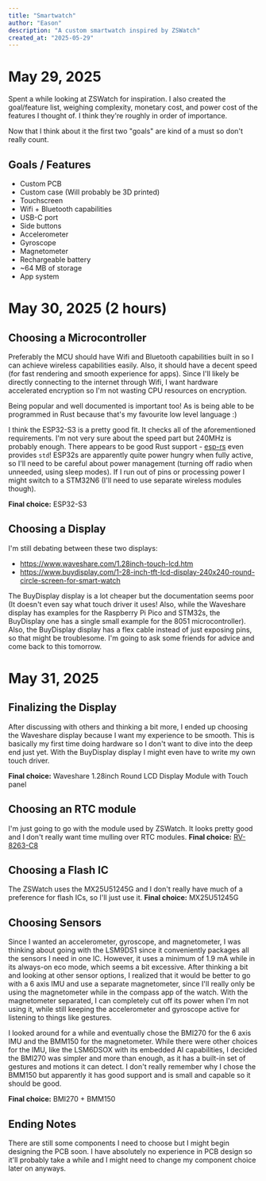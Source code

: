```yaml
---
title: "Smartwatch"
author: "Eason"
description: "A custom smartwatch inspired by ZSWatch"
created_at: "2025-05-29"
---
```


# May 29, 2025
Spent a while looking at ZSWatch for inspiration. I also created the goal/feature list, weighing complexity, monetary cost, and power cost of the features I thought of. I think they're roughly in order of importance.

Now that I think about it the first two "goals" are kind of a must so don't really count.
## Goals / Features
- Custom PCB
- Custom case (Will probably be 3D printed)
- Touchscreen
- Wifi + Bluetooth capabilities
- USB-C port
- Side buttons
- Accelerometer
- Gyroscope
- Magnetometer
- Rechargeable battery
- ~64 MB of storage
- App system

# May 30, 2025 (2 hours)
## Choosing a Microcontroller
Preferably the MCU should have Wifi and Bluetooth capabilities built in so I can achieve wireless capabilities easily. Also, it should have a decent speed (for fast rendering and smooth experience for apps). Since I'll likely be directly connecting to the internet through Wifi, I want hardware accelerated encryption so I'm not wasting CPU resources on encryption.

Being popular and well documented is important too! As is being able to be programmed in Rust because that's my favourite low level language :)

I think the ESP32-S3 is a pretty good fit. It checks all of the aforementioned requirements. I'm not very sure about the speed part but 240MHz is probably enough. There appears to be good Rust support - [esp-rs](https://docs.esp-rs.org/book/) even provides `std`! ESP32s are apparently quite power hungry when fully active, so I'll need to be careful about power management (turning off radio when unneeded, using sleep modes). If I run out of pins or processing power I might switch to a STM32N6 (I'll need to use separate wireless modules though).

**Final choice:** ESP32-S3

## Choosing a Display
I'm still debating between these two displays:
- https://www.waveshare.com/1.28inch-touch-lcd.htm
- https://www.buydisplay.com/1-28-inch-tft-lcd-display-240x240-round-circle-screen-for-smart-watch

The BuyDisplay display is a lot cheaper but the documentation seems poor (It doesn't even say what touch driver it uses! Also, while the Waveshare display has examples for the Raspberry Pi Pico and STM32s, the BuyDisplay one has a single small example for the 8051 microcontroller). Also, the BuyDisplay display has a flex cable instead of just exposing pins, so that might be troublesome. I'm going to ask some friends for advice and come back to this tomorrow.

# May 31, 2025
## Finalizing the Display
After discussing with others and thinking a bit more, I ended up choosing the Waveshare display because I want my experience to be smooth. This is basically my first time doing hardware so I don't want to dive into the deep end just yet. With the BuyDisplay display I might even have to write my own touch driver.

**Final choice:** Waveshare 1.28inch Round LCD Display Module with Touch panel

## Choosing an RTC module
I'm just going to go with the module used by ZSWatch. It looks pretty good and I don't really want time mulling over RTC modules.
**Final choice:** [RV-8263-C8](https://www.microcrystal.com/en/products/real-time-clock-rtc-modules/rv-8263-c8)

## Choosing a Flash IC
The ZSWatch uses the MX25U51245G and I don't really have much of a preference for flash ICs, so I'll just use it.
**Final choice:** MX25U51245G

## Choosing Sensors
Since I wanted an accelerometer, gyroscope, and magnetometer, I was thinking about going with the LSM9DS1 since it conveniently packages all the sensors I need in one IC. However, it uses a minimum of 1.9 mA while in its always-on eco mode, which seems a bit excessive. After thinking a bit and looking at other sensor options, I realized that it would be better to go with a 6 axis IMU and use a separate magnetometer, since I'll really only be using the magnetometer while in the compass app of the watch. With the magnetometer separated, I can completely cut off its power when I'm not using it, while still keeping the accelerometer and gyroscope active for listening to things like gestures.

I looked around for a while and eventually chose the BMI270 for the 6 axis IMU and the BMM150 for the magnetometer. While there were other choices for the IMU, like the LSM6DSOX with its embedded AI capabilities, I decided the BMI270 was simpler and more than enough, as it has a built-in set of gestures and motions it can detect. I don't really remember why I chose the BMM150 but apparently it has good support and is small and capable so it should be good.

**Final choice:** BMI270 + BMM150

## Ending Notes
There are still some components I need to choose but I might begin designing the PCB soon. I have absolutely no experience in PCB design so it'll probably take a while and I might need to change my component choice later on anyways.
